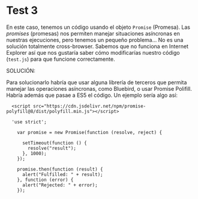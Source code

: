 # Test 3

En este caso, tenemos un código usando el objeto `Promise` (Promesa). Las *promises* 
(promesas) nos permiten manejar situaciones asíncronas en nuestras ejecuciones, 
pero tenemos un pequeño problema… No es una solución totalmente cross-browser. 
Sabemos que no funciona en Internet Explorer así que nos gustaría saber cómo 
modificarías nuestro código (`test.js`) para que funcione correctamente.

SOLUCIÓN:

Para solucionarlo habría que usar alguna librería de terceros que permita manejar las operaciones asíncronas, como Bluebird, o usar Promise Polifill. Habría además que pasae a ES5 el código. Un ejemplo sería algo así:

```
  <script src="https://cdn.jsdelivr.net/npm/promise-polyfill@8/dist/polyfill.min.js"></script> 

  'use strict';

    var promise = new Promise(function (resolve, reject) {

      setTimeout(function () {
        resolve("result");
      }, 1000);
    });

    promise.then(function (result) {
      alert("Fulfilled: " + result);
    }, function (error) {
      alert("Rejected: " + error);
    });

```
